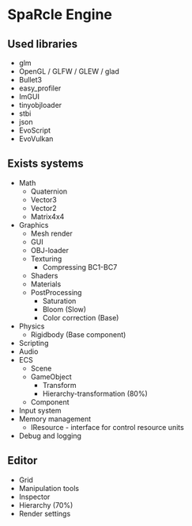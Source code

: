 # SpaRcle Engine

## Used libraries
  * glm
  * OpenGL / GLFW / GLEW / glad
  * Bullet3
  * easy_profiler
  * ImGUI
  * tinyobjloader
  * stbi
  * json
  * EvoScript
  * EvoVulkan

## Exists systems
  * Math
      * Quaternion
      * Vector3
      * Vector2
      * Matrix4x4
  * Graphics
      * Mesh render
      * GUI 
      * OBJ-loader
      * Texturing
        * Compressing BC1-BC7
      * Shaders
      * Materials
      * PostProcessing
        * Saturation
        * Bloom (Slow)
        * Color correction (Base)
  * Physics
      * Rigidbody (Base component)
  * Scripting
  * Audio
  * ECS
      * Scene 
      * GameObject
         * Transform
         * Hierarchy-transformation (80%)
      * Component
  * Input system
  * Memory management
      * IResource - interface for control resource units
  * Debug and logging
 
## Editor
  * Grid
  * Manipulation tools
  * Inspector 
  * Hierarchy (70%)
  * Render settings

